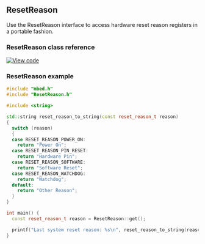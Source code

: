 ## ResetReason

Use the ResetReason interface to access hardware reset reason registers in a portable fashion.


### ResetReason class reference

[![View code](https://www.mbed.com/embed/?type=library)](http://os-doc-builder.test.mbed.com/docs/v5.8/mbed-os-api-doxy/classmbed_1_1_resetreason.html)


### ResetReason example

```c++
#include "mbed.h"
#include "ResetReason.h"

#include <string>

std::string reset_reason_to_string(const reset_reason_t reason)
{
  switch (reason)
  {
  case RESET_REASON_POWER_ON:
    return "Power On";
  case RESET_REASON_PIN_RESET:
    return "Hardware Pin";
  case RESET_REASON_SOFTWARE:
    return "Software Reset";
  case RESET_REASON_WATCHDOG:
    return "Watchdog";
  default:
    return "Other Reason";
  }
}

int main() {
  const reset_reason_t reason = ResetReason::get();

  printf("Last system reset reason: %s\n", reset_reason_to_string(reason).c_str());
}
```
